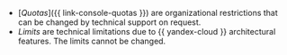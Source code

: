 * [_Quotas_]({{ link-console-quotas }}) are organizational restrictions that can be changed by technical support on request.
* _Limits_ are technical limitations due to {{ yandex-cloud }} architectural features. The limits cannot be changed.

